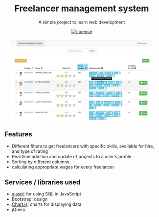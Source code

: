 <div align="center">

  <h1>Freelancer management system</h1>
  <p>A simple project to learn web development</p>
  <a href="https://manparvesh.mit-license.org/"><img src="https://img.shields.io/badge/license-MIT-blue.svg" alt="License"></a> 
  
</div>
<div align="center" style="margin: 20px">
  <img src="https://github.com/manparvesh/FMS/raw/master/screenshot.png">
</div>

## Features
 - Different filters to get freelancers with specific skills, available for hire, and type of rating
 - Real time addition and update of projects to a user's profile
 - Sorting by different columns
 - calculating appropriate wages for every freelancer

## Services / libraries used
 - [alasql](https://github.com/agershun/alasql): for using SQL in JavaScript
 - Bootstrap: design
 - [Chart.js](http://www.chartjs.org/): charts for displaying data
 - jQuery
